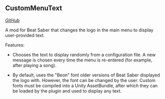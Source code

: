 ## CustomMenuText    
[*GitHub*](https://github.com/artemiswkearney/CustomMenuText)

A mod for Beat Saber that changes the logo in the main menu to display user-provided text.

Features:
- Chooses the text to display randomly from a configuration file. A new message is chosen every time the menu is re-entered (for example, after playing a song).

- By default, uses the "Beon" font older versions of Beat Saber displayed the logo with. However, the font can be changed by the user. Custom fonts must be compiled into a Unity AssetBundle, after which they can be loaded by the plugin and used to display any text.
